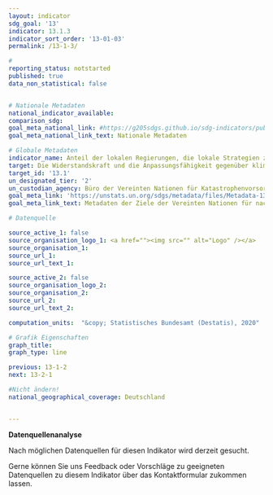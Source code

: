 ```yaml
---
layout: indicator
sdg_goal: '13'
indicator: 13.1.3
indicator_sort_order: '13-01-03'
permalink: /13-1-3/

#
reporting_status: notstarted
published: true
data_non_statistical: false


# Nationale Metadaten
national_indicator_available:
comparison_sdg:
goal_meta_national_link: #https://g205sdgs.github.io/sdg-indicators/public/MetaDe/13.1.3.pdf
goal_meta_national_link_text: Nationale Metadaten

# Globale Metadaten
indicator_name: Anteil der lokalen Regierungen, die lokale Strategien zur Reduzierung des Katastrophenrisikos in Einklang mit den nationalen Strategien zur Katastrophenvorsorge verabschiedet und umgesetzt haben
target: Die Widerstandskraft und die Anpassungsfähigkeit gegenüber klimabedingten Gefahren und Naturkatastrophen in allen Ländern stärken
target_id: '13.1'
un_designated_tier: '2'
un_custodian_agency: Büro der Vereinten Nationen für Katastrophenvorsorge (UNDRR)
goal_meta_link: 'https://unstats.un.org/sdgs/metadata/files/Metadata-13-01-03.pdf'
goal_meta_link_text: Metadaten der Ziele der Vereinten Nationen für nachhaltige Entwicklung

# Datenquelle

source_active_1: false
source_organisation_logo_1: <a href=""><img src="" alt="Logo" /></a>
source_organisation_1:
source_url_1:
source_url_text_1:

source_active_2: false
source_organisation_logo_2:
source_organisation_2:
source_url_2:
source_url_text_2:

computation_units:  "&copy; Statistisches Bundesamt (Destatis), 2020"

# Grafik Eigenschaften
graph_title:
graph_type: line

previous: 13-1-2
next: 13-2-1

#Nicht ändern!
national_geographical_coverage: Deutschland


---
```

**Datenquellenanalyse**

Nach möglichen Datenquellen für diesen Indikator wird derzeit gesucht.

Gerne können Sie uns Feedback oder Vorschläge zu geeigneten Datenquellen zu diesem Indikator über das Kontaktformular zukommen lassen.
